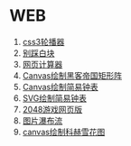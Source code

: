 # WEB
1. <a href='http://jiangk1214.win/WEBDemo/前端demo/css3轮播器.html'>css3轮播器</a>
2. <a href='http://jiangk1214.win/WEBDemo/前端demo/game.html'>别踩白块</a>
3. <a href='http://jiangk1214.win/WEBDemo/前端demo/网页计算器.html'>网页计算器</a>
4. <a href='http://jiangk1214.win/WEBDemo/前端demo/黑客帝国矩形阵.html'>Canvas绘制黑客帝国矩形阵</a>
5. <a href='http://jiangk1214.win/WEBDemo/前端demo/clock3.html'>Canvas绘制简易钟表</a>
6. <a href='http://jiangk1214.win/WEBDemo/前端demo/SVGClock.html'>SVG绘制简易钟表</a>
7. <a href='http://jiangk1214.win/WEBDemo/网页小游戏--2048/index.html'>2048游戏网页版</a>
8. <a href='http://jiangk1214.win/WEBDemo/js瀑布流/index.html'>图片瀑布流</a>
9. <a href='http://jiangk1214.win/WEBDemo/前端demo/科赫雪花图.html'>canvas绘制科赫雪花图</a>
